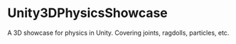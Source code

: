 # Unity3DPhysicsShowcase
A 3D showcase for physics in Unity. Covering joints, ragdolls, particles, etc.
